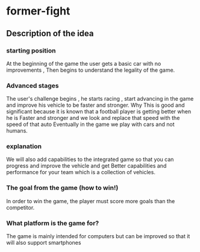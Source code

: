# former-fight

## Description of the idea

### starting position
At the beginning of the game the user gets a basic car with no improvements , Then begins to understand the legality of the game.

### Advanced stages 
The user's challenge begins , he starts racing , start advancing in the game and improve his vehicle to be faster and stronger.
Why This is good and significant
because it is known that a football player is getting better when he is
Faster and stronger and we look and replace that speed with the speed of that auto
Eventually in the game we play with cars and not humans.


### explanation
We will also add capabilities to the integrated game so that you can progress and improve the vehicle and get
Better capabilities and performance for your team which is a collection of vehicles.

### The goal from the game (how to win!)
In order to win the game, the player must score more goals than the competitor.

### What platform is the game for?
The game is mainly intended for computers but can be improved so that it will also support smartphones
